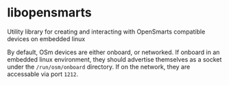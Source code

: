 # libopensmarts

Utility library for creating and interacting with OpenSmarts compatible devices on embedded linux

By default, OSm devices are either onboard, or networked.  If onboard in an embedded linux environment, they should advertise themselves as a socket under the `/run/osm/onboard` directory.  If on the network, they are accessable via port `1212`.

